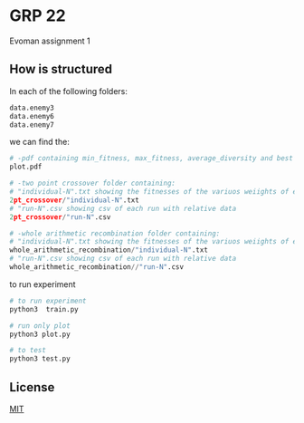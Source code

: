 # GRP 22

Evoman assignment 1

## How is structured

In each of the following folders: 

```bash
data.enemy3
data.enemy6
data.enemy7
```
we can find the:

```python
# -pdf containing min_fitness, max_fitness, average_diversity and best individusal gain boxplot
plot.pdf

# -two point crossover folder containing:
# "individual-N".txt showing the fitnesses of the variuos weiights of each individual
2pt_crossover/"individual-N".txt
# "run-N".csv showing csv of each run with relative data
2pt_crossover/"run-N".csv

# -whole arithmetic recombination folder containing:
# "individual-N".txt showing the fitnesses of the variuos weiights of each individual
whole_arithmetic_recombination/"individual-N".txt
# "run-N".csv showing csv of each run with relative data
whole_arithmetic_recombination//"run-N".csv

```
to run experiment

```python
# to run experiment
python3  train.py

# run only plot
python3 plot.py

# to test
python3 test.py
```
## License

[MIT](https://choosealicense.com/licenses/mit/)
